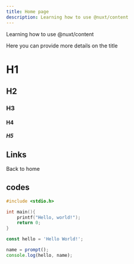 ```yaml
---
title: Home page
description: Learning how to use @nuxt/content
---
```

Learning how to use @nuxt/content
<!--more-->
Here you can provide more details on the title

# H1

## H2

### H3

#### H4

##### H5

## Links

<nuxt-link to="/">Back to home</nuxt-link>

## codes

```c [c]
#include <stdio.h>

int main(){
    printf("Hello, world!");
    return 0;
}
```

```js [js]
const hello = 'Hello World!';

name = prompt();
console.log(hello, name);
```
